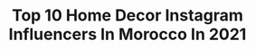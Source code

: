 ---
title: Top 10 Home Decor Instagram Influencers In Morocco In 2021
description: >-
  Find top home decor Instagram influencers in Morocco in 2021. Most popular hashtags: #morocco #fashion #homedecor #lifestyle.
platform: Instagram
hits: 10
text_top: See the best Instagram accounts on inBeat.
text_bottom: inBeat holds 10 Instagram influencers like this in Morocco for you to connect with.
profiles:
  - username: "june.and.blue"
    fullname: >-
      Becca | Moroccan Rugs
    bio: >-
      Vintage + Bespoke handmade Moroccan rugs 🇺🇸 living in 🇫🇷 via 🇲🇦⁣+🇳🇱 Currently renovating 🏡🔨 rugs ship free worldwide ＳＨＯＰ👇🏻
    location: "Morocco"
    followers: 23384
    engagement: 169
    commentsToLikes: 0.113532
    id: ck0tw5yfhe60f0i190xiztr6c
    verified: false
    hashtags: "#moroccanrugs, #showemyourstyled, #elledecor, #moroccanrug"
  - username: "hafsa_bennn"
    fullname: >-
      حَفْصَةٌ🦋
    bio: >-
      •𝙰𝙻𝙷𝙰𝙼𝙳𝚄𝙻𝙸𝙻𝙻𝙰𝙷✨ •𝙱𝙴𝙰𝚄𝚃𝙸𝙵𝚄𝙻 𝙸𝙽 𝙷𝙸𝙹𝙰𝙱🧕🏾
    location: "Morocco"
    followers: 3741
    engagement: 1671
    commentsToLikes: 0.269058
    id: ckap0srtormq00i786n82a0no
    verified: false
    hashtags: "#tutorialhijabvide0, #fashion, #hijabfashioninspiration, #hijabinspired"
  - username: "marouwa"
    fullname: >-
      Maroua
    bio: >-
      Here to create ✨ Lifestyle| music | travel and FUN! •💍 Married •📍Tangier, Morocco •🎬 Check out my my YouTube video:
    location: "Morocco"
    followers: 6947
    engagement: 1208
    commentsToLikes: 0.055781
    id: ck8tdcl8s2tce0j78ce1q5198
    verified: false
    hashtags: "#moroccan, #marocaine, #travelblogger, #girly"
  - username: "ghita.benkhaldoun"
    fullname: >-
      Ɠнιтα
    bio: >-
      Sharing what I love❤️ 🎥 +50k on YouTube 📚 ENCG Settat 📩 ghitabk.pro@gmail.com
    location: "Morocco"
    followers: 42639
    engagement: 386
    commentsToLikes: 0.014668
    id: ck9wdyyjyhwk60j78h87e4z82
    verified: false
    hashtags: "#outfit, #birthdaygirl, #youtuber, #curls"
  - username: "nohailaouchen"
    fullname: >-
      Nohaila Ouchen
    bio: >-
      💎Hijab ideas and inspiration by Women for women 💎 Tuto Hijab 💎 love photographe 📸 📩 collab / inquires : DM ✉️
    location: "Morocco"
    followers: 13477
    engagement: 498
    commentsToLikes: 0.035468
    id: ckaov286w2szb0i78oyon3xh7
    verified: false
    hashtags: "#morocco, #sunset, #hijabstyle, #views"
  - username: "ibizabohogirl"
    fullname: >-
      ❀ Yvon ❀ Boho Queen
    bio: >-
      ✿ Free Spirit & 70’s lover ╰☆ ❀ Bohemian fashion | travel ❈ Amsterdam ❥ ✎ yvon@ibizabohogirl.com ✮ ↓ shop my style and more ↓ ✮
    location: "Morocco"
    followers: 317791
    engagement: 106
    commentsToLikes: 0.030835
    id: ck0tuh6q6756d0i19bgp5qnae
    verified: false
    hashtags: "#weddingday, #autumnlook, #70s, #bohostyle"
  - username: "proud_oof_beauty"
    fullname: >-
      MAHA       مهـــى 🎀
    bio: >-
      🎓ingénieur en informatique 👗Model |SkinCare |Makeup |LifeStyle 📥Collab: Insta Direct 📩contact.proudoofbeauty@gmail.com
    location: "Morocco"
    followers: 72494
    engagement: 253
    commentsToLikes: 0.034120
    id: ck14gu7p171w70i19azzy15n9
    verified: false
    hashtags: "#jellaba, #happy, #morocco, #likeforfollow"
  - username: "maryammontague"
    fullname: >-
      Maryam Montague
    bio: >-
      ⭐️Founder @projectsoar + @agent.girlpower ⭐️Owner @peacockpavilionshotel ⭐️Author Marrakesh by Design Be Good, Make Good, Do Good ⛺️ #marrakech
    location: "Morocco"
    followers: 26393
    engagement: 132
    commentsToLikes: 0.080115
    id: ck5zurkoo2x5j0i14av1qbk01
    verified: false
    hashtags: "#projectsoar, #beauty, #covid, #morocco"
  - username: "othmanchic"
    fullname: >-
      هيبة الله عثمان
    bio: >-
      Essaouira Outmane Hibatallah Known as @othmanchic The ‎Founder Owner and Designer of @mega.loft Open Since 2014 the Place to be in Essaouira
    location: "Morocco"
    followers: 60708
    engagement: 86
    commentsToLikes: 0.057184
    id: ck0w05l63chio0i19r52pc5ig
    verified: false
    hashtags: "#megaloft, #morocco, #themoroccandream, #diabate"
  - username: "amall.channel"
    fullname: >-
      Amal Channel 🌸
    bio: >-
      - Moroccan Youtubeur - Beauty💄,Lifestyle🎀 -Youtube 🎬 Amal Channel
    location: "Morocco"
    followers: 53878
    engagement: 78
    commentsToLikes: 0.073423
    id: ck8t1qtmwwob50j7881n2tr8r
    verified: false
    hashtags: "#youtube, #ramadan, #blogger, #positivity"
---